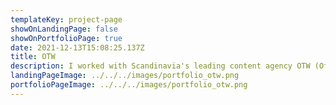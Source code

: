 ```yaml
---
templateKey: project-page
showOnLandingPage: false
showOnPortfolioPage: true
date: 2021-12-13T15:08:25.137Z
title: OTW
description: I worked with Scandinavia's leading content agency OTW (Off The Wall) as a copywriter.
landingPageImage: ../../../images/portfolio_otw.png
portfolioPageImage: ../../../images/portfolio_otw.png
---
```

